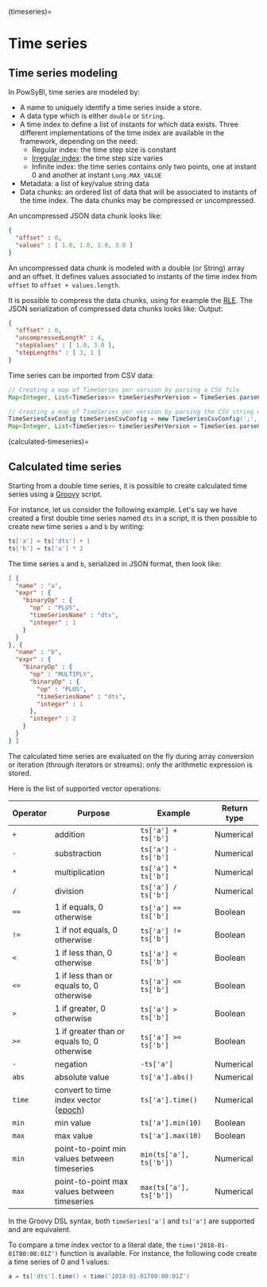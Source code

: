 (timeseries)=
# Time series

## Time series modeling

In PowSyBl, time series are modeled by:
- A name to uniquely identify a time series inside a store.
- A data type which is either `double` or `String`.
- A time index to define a list of instants for which data exists. Three different implementations of the time index are available
in the framework, depending on the need:
    - Regular index: the time step size is constant
    - [Irregular index](https://en.wikipedia.org/wiki/Unevenly_spaced_time_series): the time step size varies
    - Infinite index: the time series contains only two points, one at instant 0 and another at instant `Long.MAX_VALUE`
- Metadata: a list of key/value string data
- Data chunks: an ordered list of data that will be associated to instants of the time index. The data chunks may be compressed or uncompressed.

An uncompressed JSON data chunk looks like:
```json
{
  "offset" : 0,
  "values" : [ 1.0, 1.0, 1.0, 3.0 ]
}
```
An uncompressed data chunk is modeled with a double (or String) array and an offset. 
It defines values associated to instants of the time index from `offset` to `offset + values.length`.

It is possible to compress the data chunks, using for example the [RLE](https://fr.wikipedia.org/wiki/Run-length_encoding).
The JSON serialization of compressed data chunks looks like:
Output:
```json
{
  "offset" : 0,
  "uncompressedLength" : 4,
  "stepValues" : [ 1.0, 3.0 ],
  "stepLengths" : [ 3, 1 ]
}
```

Time series can be imported from CSV data:
```java
// Creating a map of TimeSeries per version by parsing a CSV file
Map<Integer, List<TimeSeries>> timeSeriesPerVersion = TimeSeries.parseCsv(pathToCSV);

// Creating a map of TimeSeries per version by parsing the CSV string with a specified configuration
TimeSeriesCsvConfig timeSeriesCsvConfig = new TimeSeriesCsvConfig(';', true, TimeFormat.MILLIS);
Map<Integer, List<TimeSeries>> timeSeriesPerVersion = TimeSeries.parseCsv(csvAsString, timeSeriesCsvConfig);
```

(calculated-timeseries)=
## Calculated time series

Starting from a double time series, it is possible to create calculated time series using a [Groovy](http://groovy-lang.org/)
script.

For instance, let us consider the following example.
Let's say we have created a first double time series named `dts` in a script, it is then possible 
to create new time series `a` and `b` by writing:

```groovy
ts['a'] = ts['dts'] + 1
ts['b'] = ts['a'] * 2
```
The time series `a` and `b`, serialized in JSON format, then look like:
```json
[ {
  "name" : "a",
  "expr" : {
    "binaryOp" : {
      "op" : "PLUS",
      "timeSeriesName" : "dts",
      "integer" : 1
    }
  }
}, {
  "name" : "b",
  "expr" : {
    "binaryOp" : {
      "op" : "MULTIPLY",
      "binaryOp" : {
        "op" : "PLUS",
        "timeSeriesName" : "dts",
        "integer" : 1
      },
      "integer" : 2
    }
  }
} ]
```
The calculated time series are evaluated on the fly during array conversion or iteration 
(through iterators or streams): only the arithmetic expression is stored.

Here is the list of supported vector operations:

| Operator | Purpose                                                                         | Example                 | Return type |
|----------|---------------------------------------------------------------------------------|-------------------------|-------------|
| `+`      | addition                                                                        | `ts['a'] + ts['b']`     | Numerical   |
| `-`      | substraction                                                                    | `ts['a'] - ts['b']`     | Numerical   |
| `*`      | multiplication                                                                  | `ts['a'] * ts['b']`     | Numerical   |
| `/`      | division                                                                        | `ts['a'] / ts['b']`     | Numerical   |
| `==`     | 1 if equals, 0 otherwise                                                        | `ts['a'] == ts['b']`    | Boolean     |
| `!=`     | 1 if not equals, 0 otherwise                                                    | `ts['a'] != ts['b']`    | Boolean     |
| `<`      | 1 if less than, 0 otherwise                                                     | `ts['a'] < ts['b']`     | Boolean     |
| `<=`     | 1 if less than or equals to, 0 otherwise                                        | `ts['a'] <= ts['b']`    | Boolean     |
| `>`      | 1 if greater, 0 otherwise                                                       | `ts['a'] > ts['b']`     | Boolean     |
| `>=`     | 1 if greater than or equals to, 0 otherwise                                     | `ts['a'] >= ts['b']`    | Boolean     |
| `-`      | negation                                                                        | `-ts['a']`              | Numerical   |
| `abs`    | absolute value                                                                  | `ts['a'].abs()`         | Numerical   |
| `time`   | convert to time index vector ([epoch](https://en.wikipedia.org/wiki/Unix_time)) | `ts['a'].time()`        | Numerical   |
| `min`    | min value                                                                       | `ts['a'].min(10)`       | Boolean     |
| `max`    | max value                                                                       | `ts['a'].max(10)`       | Boolean     |
| `min`    | point-to-point min values between timeseries                                    | `min(ts['a'], ts['b'])` | Numerical   |
| `max`    | point-to-point max values between timeseries                                    | `max(ts['a'], ts['b'])` | Numerical   |

In the Groovy DSL syntax, both `timeSeries['a']` and `ts['a']` are supported and are equivalent.

To compare a time index vector to a literal date, the `time('2018-01-01T00:00:01Z')` function is available. For instance, the
following code create a time series of 0 and 1 values:
```groovy
a = ts['dts'].time() < time('2018-01-01T00:00:01Z')
```

